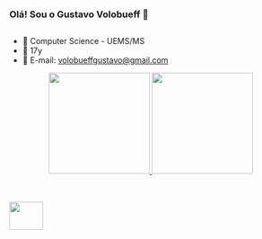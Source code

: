 ### Olá! Sou o Gustavo Volobueff 👋

##

- 🌱 Computer Science - UEMS/MS
- 🎉 17y
- 💬 E-mail: volobueffgustavo@gmail.com

<div align="center">
  <a href="https://github.com/gustavokv">
  <img height="180em" src="https://github-readme-stats.vercel.app/api?username=gustavokv&show_icons=true&theme=dracula&include_all_commits=true&count_private=true"/>
  <img height="180em" src="https://github-readme-stats.vercel.app/api/top-langs/?username=gustavokv&layout=compact&langs_count=7&theme=dracula"/>
</div>
  
  ##
  
<div style="display: inline_block"><br>
  <img align="center" height="50" width="60" src="https://cdn.jsdelivr.net/gh/devicons/devicon/icons/c/c-original.svg" />
</div>
  
  
  
  
  
